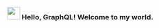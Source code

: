 
### <img src="https://media.giphy.com/media/hvRJCLFzcasrR4ia7z/giphy.gif" width="30px"> Hello, GraphQL! Welcome to my world.
